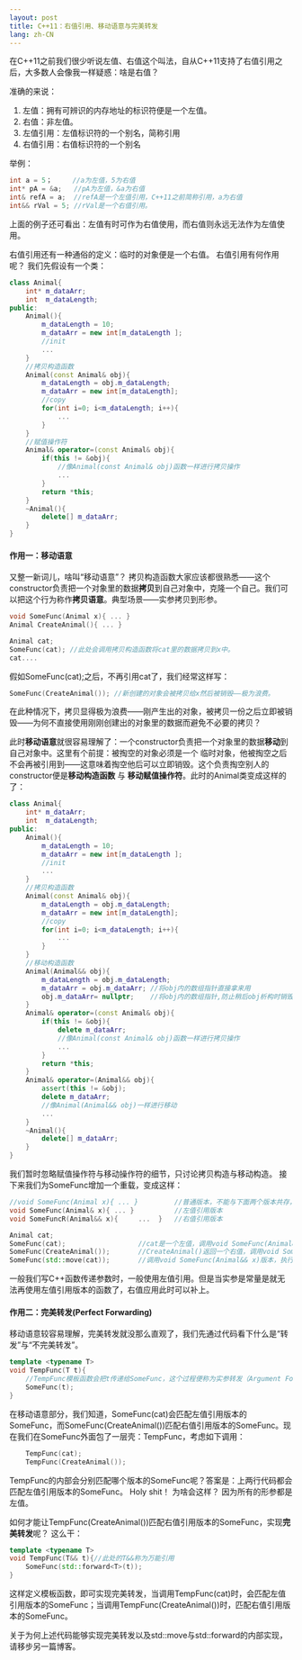 ```yaml
---
layout: post
title: C++11：右值引用、移动语意与完美转发
lang: zh-CN
---
```


在C++11之前我们很少听说左值、右值这个叫法，自从C++11支持了右值引用之后，大多数人会像我一样疑惑：啥是右值？

准确的来说：
1. 左值：拥有可辨识的内存地址的标识符便是一个左值。
2. 右值：非左值。
3. 左值引用：左值标识符的一个别名，简称引用
4. 右值引用：右值标识符的一个别名

<!--more--> 

举例：
```cpp
int a = 5；     //a为左值，5为右值
int* pA = &a;   //pA为左值，&a为右值
int& refA = a;  //refA是一个左值引用，C++11之前简称引用，a为右值
int&& rVal = 5; //rVal是一个右值引用。
```
上面的例子还可看出：左值有时可作为右值使用，而右值则永远无法作为左值使用。

右值引用还有一种通俗的定义：临时的对象便是一个右值。
右值引用有何作用呢？ 我们先假设有一个类：
```cpp
class Animal{
	int* m_dataArr;
	int  m_dataLength;
public:
	Animal(){
		m_dataLength = 10;
		m_dataArr = new int[m_dataLength ];
		//init
		...
	}
	//拷贝构造函数
	Animal(const Animal& obj){
		m_dataLength = obj.m_dataLength;
		m_dataArr = new int[m_dataLength];
		//copy
		for(int i=0; i<m_dataLength; i++){
			...
		}
	}
	//赋值操作符
	Animal& operator=(const Animal& obj){
		if(this != &obj){
			//像Animal(const Animal& obj)函数一样进行拷贝操作
			...
		}
		return *this;
	}
	~Animal(){
		delete[] m_dataArr;
	}
}
```
####  作用一：移动语意
又整一新词儿，啥叫“移动语意”？
拷贝构造函数大家应该都很熟悉——这个constructor负责把一个对象里的数据**拷贝**到自己对象中，克隆一个自己。我们可以把这个行为称作**拷贝语意**。典型场景——实参拷贝到形参。
```cpp
void SomeFunc(Animal x){ ... }
Animal CreateAnimal(){ ... }

Animal cat;
SomeFunc(cat); //此处会调用拷贝构造函数将cat里的数据拷贝到x中。
cat....
```
假如SomeFunc(cat);之后，不再引用cat了，我们经常这样写：
```cpp
SomeFunc(CreateAnimal()); //新创建的对象会被拷贝给x然后被销毁——极为浪费。
```
在此种情况下，拷贝显得极为浪费——刚产生出的对象，被拷贝一份之后立即被销毁——为何不直接使用刚刚创建出的对象里的数据而避免不必要的拷贝？

此时**移动语意**就很容易理解了：一个constructor负责把一个对象里的数据**移动**到自己对象中。这里有个前提：被掏空的对象必须是一个 临时对象，他被掏空之后不会再被引用到——这意味着掏空他后可以立即销毁。这个负责掏空别人的constructor便是**移动构造函数** 与 **移动赋值操作符**。此时的Animal类变成这样的了：

```cpp
class Animal{
	int* m_dataArr;
	int  m_dataLength;
public:
	Animal(){
		m_dataLength = 10;
		m_dataArr = new int[m_dataLength ];
		//init
		...
	}
	//拷贝构造函数
	Animal(const Animal& obj){
		m_dataLength = obj.m_dataLength;
		m_dataArr = new int[m_dataLength];
		//copy
		for(int i=0; i<m_dataLength; i++){
			...
		}
	}
	//移动构造函数
	Animal(Animal&& obj){
		m_dataLength = obj.m_dataLength;
		m_dataArr = obj.m_dataArr; //将obj内的数组指针直接拿来用
		obj.m_dataArr= nullptr;    //将obj内的数组指针,防止稍后obj析构时销毁m_data。
	}
	Animal& operator=(const Animal& obj){
		if(this != &obj){
			delete m_dataArr;
			//像Animal(const Animal& obj)函数一样进行拷贝操作
			...
		}
		return *this;
	}
	Animal& operator=(Animal&& obj){
		assert(this != &obj);
		delete m_dataArr;
		//像Animal(Animal&& obj)一样进行移动
		...
	}
	~Animal(){
		delete[] m_dataArr;
	}
}
```
我们暂时忽略赋值操作符与移动操作符的细节，只讨论拷贝构造与移动构造。
接下来我们为SomeFunc增加一个重载，变成这样：
```cpp
//void SomeFunc(Animal x){ ... }         //普通版本，不能与下面两个版本共存，会导致调用时的不确定
void SomeFunc(Animal& x){ ... }          //左值引用版本
void SomeFuncR(Animal&& x){ 	...  }	 //右值引用版本

Animal cat;
SomeFunc(cat); 				    //cat是一个左值，调用void SomeFunc(Animal& x)版本
SomeFunc(CreateAnimal()); 		//CreateAnimal()返回一个右值，调用void SomeFunc(Animal&& x)版本，执行移动构造
SomeFunc(std::move(cat));	    //调用void SomeFunc(Animal&& x)版本，执行移动构造，cat会被掏空，但不会被立即析构，cat的析构要等到它的生存期结束。
```
一般我们写C++函数传递参数时，一般使用左值引用。但是当实参是常量是就无法再使用左值引用版本的函数了，右值应用此时可以补上。

####  作用二：完美转发(Perfect Forwarding) 

移动语意较容易理解，完美转发就没那么直观了，我们先通过代码看下什么是“转发”与“不完美转发”。
```cpp
template <typename T>
void TempFunc(T t){
	//TempFunc模板函数会把t传递给SomeFunc，这个过程便称为实参转发（Argument Forwarding）
	SomeFunc(t);
}
```
在移动语意部分，我们知道，SomeFunc(cat)会匹配左值引用版本的SomeFunc，而SomeFunc(CreateAnimal())匹配右值引用版本的SomeFunc。现在我们在SomeFunc外面包了一层壳：TempFunc，考虑如下调用：
```cpp
	TempFunc(cat);
	TempFunc(CreateAnimal());
```
TempFunc的内部会分别匹配哪个版本的SomeFunc呢？答案是：上两行代码都会匹配左值引用版本的SomeFunc。
Holy shit！
为啥会这样？
因为所有的形参都是左值。

如何才能让TempFunc(CreateAnimal())匹配右值引用版本的SomeFunc，实现**完美转发**呢？
这么干：
```cpp
template <typename T>
void TempFunc(T&& t){//此处的T&&称为万能引用
	SomeFunc(std::forward<T>(t));
}
```
这样定义模板函数，即可实现完美转发，当调用TempFunc(cat)时，会匹配左值引用版本的SomeFunc；当调用TempFunc(CreateAnimal())时，匹配右值引用版本的SomeFunc。

关于为何上述代码能够实现完美转发以及std::move与std::forward的内部实现，请移步另一篇博客。

